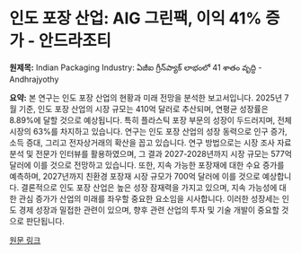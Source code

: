 # 인도 포장 산업: AIG 그린팩, 이익 41% 증가 - 안드라조티

**원제목:** Indian Packaging Industry: ఏజీఐ గ్రీన్‌ప్యాక్‌ లాభంలో 41 శాతం వృద్ధి - Andhrajyothy

**요약:** 본 연구는 인도 포장 산업의 현황과 미래 전망을 분석한 보고서입니다.  2025년 7월 기준, 인도 포장 산업의 시장 규모는 410억 달러로 추산되며, 연평균 성장률은 8.89%에 달할 것으로 예상됩니다.  특히 플라스틱 포장 부문의 성장이 두드러지며, 전체 시장의 63%를 차지하고 있습니다.  연구는 인도 포장 산업의 성장 동력으로 인구 증가, 소득 증대, 그리고 전자상거래의 확산을 꼽고 있습니다.  연구 방법으로는 시장 조사 자료 분석 및 전문가 인터뷰를 활용하였으며,  그 결과 2027-2028년까지 시장 규모는 577억 달러에 이를 것으로 전망하고 있습니다.  또한, 지속 가능한 포장재에 대한 수요 증가를 예측하며, 2027년까지 친환경 포장재 시장 규모가 700억 달러에 이를 것으로 예상합니다.  결론적으로 인도 포장 산업은 높은 성장 잠재력을 가지고 있으며,  지속 가능성에 대한 관심 증가가 산업의 미래를 좌우할 중요한 요소임을 시사합니다.  이러한 성장세는 인도 경제 성장과 밀접한 관련이 있으며,  향후  관련 산업의 투자 및 기술 개발이 중요할 것으로 판단됩니다.

[원문 링크](https://www.andhrajyothy.com/2025/business/agi-greenpak-reports-41-percent-profit-growth-1428668.html)
